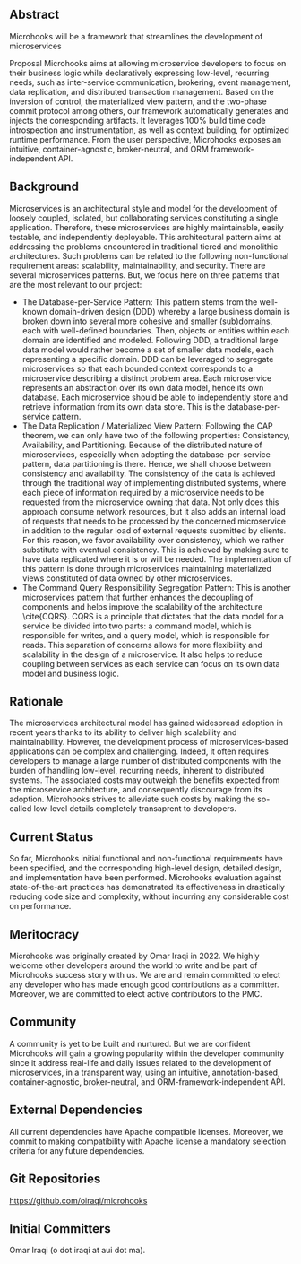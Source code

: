 ## Abstract
Microhooks will be a framework that streamlines the development of microservices

Proposal
Microhooks aims at allowing microservice developers to focus on their business logic while declaratively expressing low-level, recurring needs, such as inter-service communication, brokering, event management, data replication, and distributed transaction management. Based on the inversion of control, the materialized view pattern, and the two-phase commit protocol among others, our framework automatically generates and injects the corresponding artifacts. It leverages 100% build time code introspection and instrumentation, as well as context building, for optimized runtime performance. From the user perspective, Microhooks exposes an intuitive, container-agnostic, broker-neutral, and ORM framework-independent API.

## Background
Microservices is an architectural style and model for the development of loosely coupled, isolated, but collaborating services constituting a single application. Therefore, these microservices are highly maintainable, easily testable, and independently deployable. This architectural pattern aims at addressing the problems encountered in traditional tiered and monolithic architectures. Such problems can be related to the following non-functional requirement areas: scalability, maintainability, and security. There are several microservices patterns. But, we focus here on three patterns that are the most relevant to our project:
- The Database-per-Service Pattern: This pattern stems from the well-known domain-driven design (DDD) whereby a large business domain is broken down into several more cohesive and smaller (sub)domains, each with well-defined boundaries. Then, objects or entities within each domain are identified and modeled. Following DDD, a traditional large data model would rather become a set of smaller data models, each representing a specific domain. DDD can be leveraged to segregate microservices so that each bounded context corresponds to a microservice describing a distinct problem area. Each microservice represents an abstraction over its own data model, hence its own database. Each microservice should be able to independently store and retrieve information from its own data store. This is the database-per-service pattern.
- The Data Replication / Materialized View Pattern: Following the CAP theorem, we can only have two of the following properties: Consistency, Availability, and Partitioning. Because of the distributed nature of microservices, especially when adopting the database-per-service pattern, data partitioning is there. Hence, we shall choose between consistency and availability. The consistency of the data is achieved through the traditional way of implementing distributed systems, where each piece of information required by a microservice needs to be requested from the microservice owning that data. Not only does this approach consume network resources, but it also adds an internal load of requests that needs to be processed by the concerned microservice in addition to the regular load of external requests submitted by clients. For this reason, we favor availability over consistency, which we rather substitute with eventual consistency. This is achieved by making sure to have data replicated where it is or will be needed. The implementation of this pattern is done through microservices maintaining materialized views constituted of data owned by other microservices.
- The Command Query Responsibility Segregation Pattern: This is another microservices pattern that further enhances the decoupling of components and helps improve the scalability of the architecture \cite{CQRS}. CQRS is a principle that dictates that the data model for a service be divided into two parts: a command model, which is responsible for writes, and a query model, which is responsible for reads. This separation of concerns allows for more flexibility and scalability in the design of a microservice. It also helps to reduce coupling between services as each service can focus on its own data model and business logic.

## Rationale
The microservices architectural model has gained widespread adoption in recent years thanks to its ability to deliver high scalability and maintainability. However, the development process of microservices-based applications can be complex and challenging. Indeed, it often requires developers to manage a large number of distributed components with the burden of handling low-level, recurring needs, inherent to distributed systems. The associated costs may outweigh the benefits expected from the microservice architecture, and consequently discourage from its adoption. Microhooks strives to alleviate such costs by making the so-called low-level details completely transaprent to developers.

## Current Status
So far, Microhooks initial functional and non-functional requirements have been specified, and the corresponding high-level design, detailed design, and implementation have been performed. Microhooks evaluation against state-of-the-art practices has demonstrated its effectiveness in drastically reducing code size and complexity, without incurring any considerable cost on performance.

## Meritocracy
Microhooks was originally created by Omar Iraqi in 2022. We highly welcome other developers around the world to write and be part of Microhooks success story with us. We are and remain committed to elect any developer who has made enough good contributions as a committer. Moreover, we are committed to elect active contributors to the PMC.

## Community
A community is yet to be built and nurtured. But we are confident Microhooks will gain a growing popularity within the developer community since it address real-life and daily issues related to the development of microservices, in a transparent way, using an intuitive, annotation-based, container-agnostic, broker-neutral, and ORM-framework-independent API.

## External Dependencies
All current dependencies have Apache compatible licenses. Moreover, we commit to making compatibility with Apache license a mandatory selection criteria for any future dependencies.

## Git Repositories
https://github.com/oiraqi/microhooks

## Initial Committers
Omar Iraqi (o dot iraqi at aui dot ma).